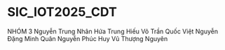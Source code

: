 # SIC_IOT2025_CDT

NHÓM 3
Nguyễn Trung Nhân
Hứa Trung Hiếu
Võ Trần Quốc Việt
Nguyễn Đặng Minh Quân
Nguyễn Phúc Huy
Vũ Thượng Nguyên
